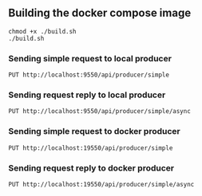 ## Building the docker compose image
```shell
chmod +x ./build.sh
./build.sh
```

### Sending  simple request to local producer
```
PUT http://localhost:9550/api/producer/simple
```

### Sending request reply to local producer
```
PUT http://localhost:9550/api/producer/simple/async
```

### Sending  simple request to docker producer
```
PUT http://localhost:19550/api/producer/simple
```

### Sending request reply to docker producer
```
PUT http://localhost:19550/api/producer/simple/async
```

